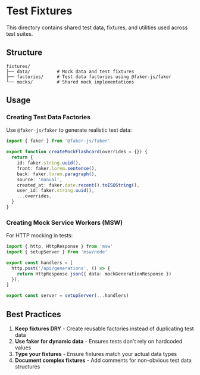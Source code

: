 # Test Fixtures

This directory contains shared test data, fixtures, and utilities used across test suites.

## Structure

```
fixtures/
├── data/          # Mock data and test fixtures
├── factories/     # Test data factories using @faker-js/faker
└── mocks/         # Shared mock implementations
```

## Usage

### Creating Test Data Factories

Use `@faker-js/faker` to generate realistic test data:

```typescript
import { faker } from '@faker-js/faker'

export function createMockFlashcard(overrides = {}) {
  return {
    id: faker.string.uuid(),
    front: faker.lorem.sentence(),
    back: faker.lorem.paragraph(),
    source: 'manual',
    created_at: faker.date.recent().toISOString(),
    user_id: faker.string.uuid(),
    ...overrides,
  }
}
```

### Creating Mock Service Workers (MSW)

For HTTP mocking in tests:

```typescript
import { http, HttpResponse } from 'msw'
import { setupServer } from 'msw/node'

export const handlers = [
  http.post('/api/generations', () => {
    return HttpResponse.json({ data: mockGenerationResponse })
  }),
]

export const server = setupServer(...handlers)
```

## Best Practices

1. **Keep fixtures DRY** - Create reusable factories instead of duplicating test data
2. **Use faker for dynamic data** - Ensures tests don't rely on hardcoded values
3. **Type your fixtures** - Ensure fixtures match your actual data types
4. **Document complex fixtures** - Add comments for non-obvious test data structures
